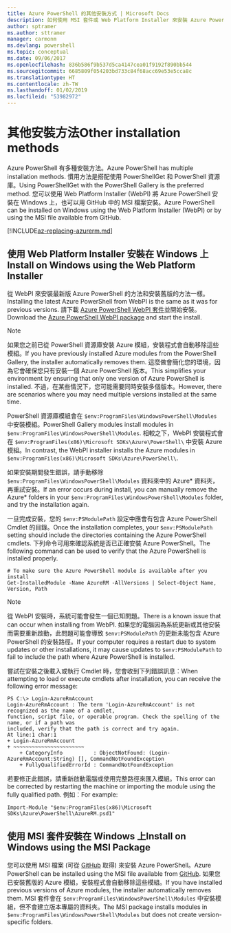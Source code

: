 ```yaml
---
title: Azure PowerShell 的其他安裝方式 | Microsoft Docs
description: 如何使用 MSI 套件或 Web Platform Installer 來安裝 Azure PowerShell。
author: sptramer
ms.author: sttramer
manager: carmonm
ms.devlang: powershell
ms.topic: conceptual
ms.date: 09/06/2017
ms.openlocfilehash: 836b586f9b537d5ca4147cea01f9192f890bb544
ms.sourcegitcommit: 6685809f054203bd733c84f68acc69e53e5cca8c
ms.translationtype: HT
ms.contentlocale: zh-TW
ms.lasthandoff: 01/02/2019
ms.locfileid: "53982972"
---
```

# <a name="other-installation-methods"></a><span data-ttu-id="26792-103">其他安裝方法</span><span class="sxs-lookup"><span data-stu-id="26792-103">Other installation methods</span></span>

<span data-ttu-id="26792-104">Azure PowerShell 有多種安裝方法。</span><span class="sxs-lookup"><span data-stu-id="26792-104">Azure PowerShell has multiple installation methods.</span></span> <span data-ttu-id="26792-105">慣用方法是搭配使用 PowerShellGet 和 PowerShell 資源庫。</span><span class="sxs-lookup"><span data-stu-id="26792-105">Using PowerShellGet with the PowerShell Gallery is the preferred method.</span></span> <span data-ttu-id="26792-106">您可以使用 Web Platform Installer (WebPI) 將 Azure PowerShell 安裝在 Windows 上，也可以用 GitHub 中的 MSI 檔案安裝。</span><span class="sxs-lookup"><span data-stu-id="26792-106">Azure PowerShell can be installed on Windows using the Web Platform Installer (WebPI) or by using the MSI file available from GitHub.</span></span>

[!INCLUDE[az-replacing-azurerm.md](../includes/az-replacing-azurerm.md)]

## <a name="install-on-windows-using-the-web-platform-installer"></a><span data-ttu-id="26792-107">使用 Web Platform Installer 安裝在 Windows 上</span><span class="sxs-lookup"><span data-stu-id="26792-107">Install on Windows using the Web Platform Installer</span></span>

<span data-ttu-id="26792-108">從 WebPI 來安裝最新版 Azure PowerShell 的方法和安裝舊版的方法一樣。</span><span class="sxs-lookup"><span data-stu-id="26792-108">Installing the latest Azure PowerShell from WebPI is the same as it was for previous versions.</span></span>
<span data-ttu-id="26792-109">請下載 [Azure PowerShell WebPI 套件](http://aka.ms/webpi-azps)並開始安裝。</span><span class="sxs-lookup"><span data-stu-id="26792-109">Download the [Azure PowerShell WebPI package](http://aka.ms/webpi-azps) and start the install.</span></span>

> [!NOTE]
> <span data-ttu-id="26792-110">如果您之前已從 PowerShell 資源庫安裝 Azure 模組，安裝程式會自動移除這些模組。</span><span class="sxs-lookup"><span data-stu-id="26792-110">If you have previously installed Azure modules from the PowerShell Gallery, the installer automatically removes them.</span></span> <span data-ttu-id="26792-111">這麼做會簡化您的環境，因為它會確保您只有安裝一個 Azure PowerShell 版本。</span><span class="sxs-lookup"><span data-stu-id="26792-111">This simplifies your environment by ensuring that only one version of Azure PowerShell is installed.</span></span> <span data-ttu-id="26792-112">不過，在某些情況下，您可能需要同時安裝多個版本。</span><span class="sxs-lookup"><span data-stu-id="26792-112">However, there are scenarios where you may need multiple versions installed at the same time.</span></span>
>
> <span data-ttu-id="26792-113">PowerShell 資源庫模組會在 `$env:ProgramFiles\WindowsPowerShell\Modules` 中安裝模組。</span><span class="sxs-lookup"><span data-stu-id="26792-113">PowerShell Gallery modules install modules in `$env:ProgramFiles\WindowsPowerShell\Modules`.</span></span> <span data-ttu-id="26792-114">相較之下，WebPI 安裝程式會在 `$env:ProgramFiles(x86)\Microsoft SDKs\Azure\PowerShell\` 中安裝 Azure 模組。</span><span class="sxs-lookup"><span data-stu-id="26792-114">In contrast, the WebPI installer installs the Azure modules in `$env:ProgramFiles(x86)\Microsoft SDKs\Azure\PowerShell\`.</span></span>
>
> <span data-ttu-id="26792-115">如果安裝期間發生錯誤，請手動移除 `$env:ProgramFiles\WindowsPowerShell\Modules` 資料來中的 Azure\* 資料夾，再重試安裝。</span><span class="sxs-lookup"><span data-stu-id="26792-115">If an error occurs during install, you can manually remove the Azure\* folders in your `$env:ProgramFiles\WindowsPowerShell\Modules` folder, and try the installation again.</span></span>

<span data-ttu-id="26792-116">一旦完成安裝，您的 `$env:PSModulePath` 設定中應會有包含 Azure PowerShell Cmdlet 的目錄。</span><span class="sxs-lookup"><span data-stu-id="26792-116">Once the installation completes, your `$env:PSModulePath` setting should include the directories containing the Azure PowerShell cmdlets.</span></span> <span data-ttu-id="26792-117">下列命令可用來確認系統是否已正確安裝 Azure PowerShell。</span><span class="sxs-lookup"><span data-stu-id="26792-117">The following command can be used to verify that the Azure PowerShell is installed properly.</span></span>

```powershell-interactive
# To make sure the Azure PowerShell module is available after you install
Get-InstalledModule -Name AzureRM -AllVersions | Select-Object Name, Version, Path
```

> [!NOTE]
> <span data-ttu-id="26792-118">從 WebPI 安裝時，系統可能會發生一個已知問題。</span><span class="sxs-lookup"><span data-stu-id="26792-118">There is a known issue that can occur when installing from WebPI.</span></span> <span data-ttu-id="26792-119">如果您的電腦因為系統更新或其他安裝而需要重新啟動，此問題可能會導致 `$env:PSModulePath` 的更新未能包含 Azure PowerShell 的安裝路徑。</span><span class="sxs-lookup"><span data-stu-id="26792-119">If your computer requires a restart due to system updates or other installations, it may cause updates to `$env:PSModulePath` to fail to include the path where Azure PowerShell is installed.</span></span>

<span data-ttu-id="26792-120">嘗試在安裝之後載入或執行 Cmdlet 時，您會收到下列錯誤訊息︰</span><span class="sxs-lookup"><span data-stu-id="26792-120">When attempting to load or execute cmdlets after installation, you can receive the following error message:</span></span>

```output
PS C:\> Login-AzureRmAccount
Login-AzureRmAccount : The term 'Login-AzureRmAccount' is not recognized as the name of a cmdlet,
function, script file, or operable program. Check the spelling of the name, or if a path was
included, verify that the path is correct and try again.
At line:1 char:1
+ Login-AzureRmAccount
+ ~~~~~~~~~~~~~~~~~~~~~~~
    + CategoryInfo          : ObjectNotFound: (Login-AzureRmAccount:String) [], CommandNotFoundException
    + FullyQualifiedErrorId : CommandNotFoundException
```

<span data-ttu-id="26792-121">若要修正此錯誤，請重新啟動電腦或使用完整路徑來匯入模組。</span><span class="sxs-lookup"><span data-stu-id="26792-121">This error can be corrected by restarting the machine or importing the module using the fully qualified path.</span></span> <span data-ttu-id="26792-122">例如︰</span><span class="sxs-lookup"><span data-stu-id="26792-122">For example:</span></span>

```powershell-interactive
Import-Module "$env:ProgramFiles(x86)\Microsoft SDKs\Azure\PowerShell\AzureRM.psd1"
```

## <a name="install-on-windows-using-the-msi-package"></a><span data-ttu-id="26792-123">使用 MSI 套件安裝在 Windows 上</span><span class="sxs-lookup"><span data-stu-id="26792-123">Install on Windows using the MSI Package</span></span>

<span data-ttu-id="26792-124">您可以使用 MSI 檔案 (可從 [GitHub](https://github.com/Azure/azure-powershell/releases/latest) 取得) 來安裝 Azure PowerShell。</span><span class="sxs-lookup"><span data-stu-id="26792-124">Azure PowerShell can be installed using the MSI file available from [GitHub](https://github.com/Azure/azure-powershell/releases/latest).</span></span> <span data-ttu-id="26792-125">如果您已安裝舊版的 Azure 模組，安裝程式會自動移除這些模組。</span><span class="sxs-lookup"><span data-stu-id="26792-125">If you have installed previous versions of Azure modules, the installer automatically removes them.</span></span> <span data-ttu-id="26792-126">MSI 套件會在 `$env:ProgramFiles\WindowsPowerShell\Modules` 中安裝模組，但不會建立版本專屬的資料夾。</span><span class="sxs-lookup"><span data-stu-id="26792-126">The MSI package installs modules in `$env:ProgramFiles\WindowsPowerShell\Modules` but does not create version-specific folders.</span></span>

